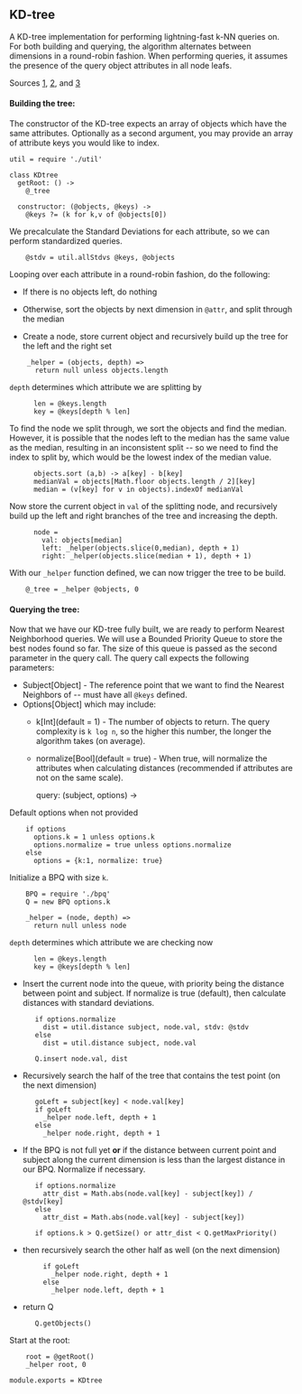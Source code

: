 KD-tree
-------------------

A KD-tree implementation for performing lightning-fast k-NN queries on. For both building and querying, the algorithm alternates between dimensions in a round-robin fashion. When performing queries, it assumes the presence of the query object attributes in all node leafs.

Sources [1](http://andrewd.ces.clemson.edu/courses/cpsc805/references/nearest_search.pdf), [2](http://www.stanford.edu/class/cs106l/handouts/assignment-3-kdtree.pdf), and [3](http://en.wikipedia.org/wiki/K-d_tree)

#### Building the tree:

The constructor of the KD-tree expects an array of objects which have the same attributes. Optionally as a second argument, you may provide an array of attribute keys you would like to index.

    util = require './util'

    class KDtree
      getRoot: () ->
        @_tree

      constructor: (@objects, @keys) ->
        @keys ?= (k for k,v of @objects[0])

We precalculate the Standard Deviations for each attribute, so we can perform standardized queries.

        @stdv = util.allStdvs @keys, @objects

Looping over each attribute in a round-robin fashion, do the following:

 - If there is no objects left, do nothing
 - Otherwise, sort the objects by next dimension in `@attr`, and split through the median
 - Create a node, store current object and recursively build up the tree for the left and the right set

        _helper = (objects, depth) =>
          return null unless objects.length

`depth` determines which attribute we are splitting by

          len = @keys.length
          key = @keys[depth % len]

To find the node we split through, we sort the objects and find the median. However, it is possible that the nodes left to the median has the same value as the median, resulting in an inconsistent split -- so we need to find the index to split by, which would be the lowest index of the median value.

          objects.sort (a,b) -> a[key] - b[key]
          medianVal = objects[Math.floor objects.length / 2][key]
          median = (v[key] for v in objects).indexOf medianVal

Now store the current object in `val` of the splitting node, and recursively build up the left and right branches of the tree and increasing the depth.

          node =
            val: objects[median]
            left: _helper(objects.slice(0,median), depth + 1)
            right: _helper(objects.slice(median + 1), depth + 1)

With our `_helper` function defined, we can now trigger the tree to be build.

        @_tree = _helper @objects, 0

#### Querying the tree:

Now that we have our KD-tree fully built, we are ready to perform Nearest Neighborhood queries. We will use a Bounded Priority Queue to store the best nodes found so far. The size of this queue is passed as the second parameter in the query call. The query call expects the following parameters:

  - Subject[Object] - The reference point that we want to find the Nearest Neighbors of -- must have all `@keys` defined.
  - Options[Object] which may include:
    - k[Int](default = 1) - The number of objects to return. The query complexity is `k log n`, so the higher this number, the longer the algorithm takes (on average).
    - normalize[Bool](default = true) - When true, will normalize the attributes when calculating distances (recommended if attributes are not on the same scale).

      query: (subject, options) ->

Default options when not provided

        if options
          options.k = 1 unless options.k
          options.normalize = true unless options.normalize
        else
          options = {k:1, normalize: true}

Initialize a BPQ with size `k`.

        BPQ = require './bpq'
        Q = new BPQ options.k

        _helper = (node, depth) =>
          return null unless node

`depth` determines which attribute we are checking now

          len = @keys.length
          key = @keys[depth % len]

 - Insert the current node into the queue, with priority being the distance between point and subject. If normalize is true (default), then calculate distances with standard deviations.

          if options.normalize
            dist = util.distance subject, node.val, stdv: @stdv
          else
            dist = util.distance subject, node.val

          Q.insert node.val, dist

 - Recursively search the half of the tree that contains the test point (on the next dimension)

          goLeft = subject[key] < node.val[key]
          if goLeft
            _helper node.left, depth + 1
          else
            _helper node.right, depth + 1

 - If the BPQ is not full yet **or** if the distance between current point and subject along the current dimension is less than the largest distance in our BPQ. Normalize if necessary.

          if options.normalize
            attr_dist = Math.abs(node.val[key] - subject[key]) / @stdv[key]
          else
            attr_dist = Math.abs(node.val[key] - subject[key])

          if options.k > Q.getSize() or attr_dist < Q.getMaxPriority()

 - then recursively search the other half as well (on the next dimension)

            if goLeft
              _helper node.right, depth + 1
            else
              _helper node.left, depth + 1

 - return Q

          Q.getObjects()

Start at the root:

        root = @getRoot()
        _helper root, 0

    module.exports = KDtree
